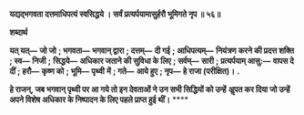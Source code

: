 **यद्यद्भगवता दत्तमाधिपत्यं स्वसिद्धये ।** **सर्वं प्रत्यर्पयामासुर्हरौ भूमिगते नृप ॥ ५६॥** 

**शब्दार्थ** 

**यत् यत्—** **जो जो** **; भगवता—** **भगवान् द्वारा** **; दत्तम्—** **दी गई** **; आधिपत्यम्—** **नियंत्रण करने की प्रदत्त शक्ति** **; स्व—** **निजी** **;** **सिद्धये—** **अधिकार जताने की सुविधा के लिए** **; सर्वम्—** **सारी** **; प्रत्यर्पयाम् आसु:—** **वापस दे दीं** **; हरौ—** **कृष्ण को** **; भूमि—** **पृथ्वी** **में** **; गते—** **आये हुए** **; नृप—** **हे राजा (परीक्षित)।** **.** 

**हे राजन्, जब भगवान् पृथ्वी पर आ गये तो इन देवताओं ने उन सभी सिद्धियों को उन्हें** **अॢपत कर दिया जो उन्हें अपने विशेष अधिकार के निष्पादन के लिए पहले प्राप्त हुई थीं।** **** 